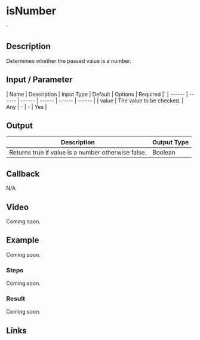 ﻿# isNumber
`
## Description

Determines whether the passed value is a number.

## Input / Parameter

| Name | Description | Input Type | Default | Options | Required |`
| ------ | ------ | ------ | ------ | ------ | ------ |
| value | The value to be checked. | Any | - | - | Yes |

## Output

| Description | Output Type |
| ------ | ------ |
| Returns true if value is a number otherwise false. | Boolean |

## Callback

N/A

## Video

Coming soon.

## Example

Coming soon.

### Steps

Coming soon.

### Result

Coming soon.

## Links